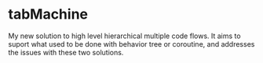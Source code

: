 # tabMachine
My new solution to high level hierarchical multiple code flows. It aims to suport what used to be done with behavior tree or coroutine, and addresses the issues with these two solutions.
